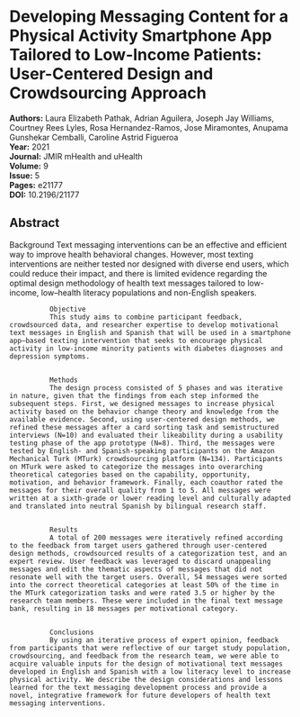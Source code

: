 # Developing Messaging Content for a Physical Activity Smartphone App Tailored to Low-Income Patients: User-Centered Design and Crowdsourcing Approach

**Authors:** Laura Elizabeth Pathak, Adrian Aguilera, Joseph Jay Williams, Courtney Rees Lyles, Rosa Hernandez-Ramos, Jose Miramontes, Anupama Gunshekar Cemballi, Caroline Astrid Figueroa  
**Year:** 2021  
**Journal:** JMIR mHealth and uHealth  
**Volume:** 9  
**Issue:** 5  
**Pages:** e21177  
**DOI:** 10.2196/21177  

## Abstract
Background
              Text messaging interventions can be an effective and efficient way to improve health behavioral changes. However, most texting interventions are neither tested nor designed with diverse end users, which could reduce their impact, and there is limited evidence regarding the optimal design methodology of health text messages tailored to low-income, low–health literacy populations and non-English speakers.
            
            
              Objective
              This study aims to combine participant feedback, crowdsourced data, and researcher expertise to develop motivational text messages in English and Spanish that will be used in a smartphone app–based texting intervention that seeks to encourage physical activity in low-income minority patients with diabetes diagnoses and depression symptoms.
            
            
              Methods
              The design process consisted of 5 phases and was iterative in nature, given that the findings from each step informed the subsequent steps. First, we designed messages to increase physical activity based on the behavior change theory and knowledge from the available evidence. Second, using user-centered design methods, we refined these messages after a card sorting task and semistructured interviews (N=10) and evaluated their likeability during a usability testing phase of the app prototype (N=8). Third, the messages were tested by English- and Spanish-speaking participants on the Amazon Mechanical Turk (MTurk) crowdsourcing platform (N=134). Participants on MTurk were asked to categorize the messages into overarching theoretical categories based on the capability, opportunity, motivation, and behavior framework. Finally, each coauthor rated the messages for their overall quality from 1 to 5. All messages were written at a sixth-grade or lower reading level and culturally adapted and translated into neutral Spanish by bilingual research staff.
            
            
              Results
              A total of 200 messages were iteratively refined according to the feedback from target users gathered through user-centered design methods, crowdsourced results of a categorization test, and an expert review. User feedback was leveraged to discard unappealing messages and edit the thematic aspects of messages that did not resonate well with the target users. Overall, 54 messages were sorted into the correct theoretical categories at least 50% of the time in the MTurk categorization tasks and were rated 3.5 or higher by the research team members. These were included in the final text message bank, resulting in 18 messages per motivational category.
            
            
              Conclusions
              By using an iterative process of expert opinion, feedback from participants that were reflective of our target study population, crowdsourcing, and feedback from the research team, we were able to acquire valuable inputs for the design of motivational text messages developed in English and Spanish with a low literacy level to increase physical activity. We describe the design considerations and lessons learned for the text messaging development process and provide a novel, integrative framework for future developers of health text messaging interventions.


